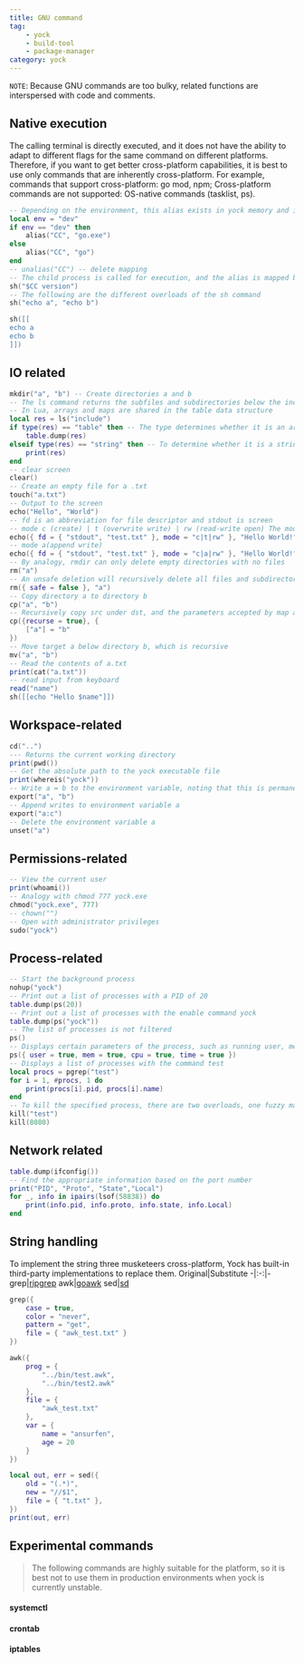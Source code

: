 ```yaml
---
title: GNU command
tag:
    - yock
    - build-tool
    - package-manager
category: yock
---
```


`NOTE`: Because GNU commands are too bulky, related functions are interspersed with code and comments.

## Native execution

The calling terminal is directly executed, and it does not have the ability to adapt to different flags for the same command on different platforms. Therefore, if you want to get better cross-platform capabilities, it is best to use only commands that are inherently cross-platform. For example, commands that support cross-platform: go mod, npm; Cross-platform commands are not supported: OS-native commands (tasklist, ps).

```lua
-- Depending on the environment, this alias exists in yock memory and is not executed directly in the terminal
local env = "dev"
if env == "dev" then
    alias("CC", "go.exe")
else
    alias("CC", "go")
end
-- unalias("CC") -- delete mapping
-- The child process is called for execution, and the alias is mapped before execution
sh("$CC version")
-- The following are the different overloads of the sh command
sh("echo a", "echo b")

sh([[
echo a
echo b
]])
```

## IO related

```lua
mkdir("a", "b") -- Create directories a and b
-- The ls command returns the subfiles and subdirectories below the include directory in the form of arrays
-- In Lua, arrays and maps are shared in the table data structure
local res = ls("include")
if type(res) == "table" then -- The type determines whether it is an array
    table.dump(res)
elseif type(res) == "string" then -- To determine whether it is a string, you can use awk, grep to extract the data instead of objectifying the operation data
    print(res)
end
-- clear screen
clear()
-- Create an empty file for a .txt
touch("a.txt")
-- Output to the screen
echo("Hello", "World")
-- fd is an abbreviation for file descriptor and stdout is screen
-- mode c (create) | t (overwrite write) | rw (read-write open) The mode in which the file is opened
echo({ fd = { "stdout", "test.txt" }, mode = "c|t|rw" }, "Hello World!")
-- mode a(append write)
echo({ fd = { "stdout", "test.txt" }, mode = "c|a|rw" }, "Hello World!")
-- By analogy, rmdir can only delete empty directories with no files
rm("a")
-- An unsafe deletion will recursively delete all files and subdirectories in directory a
rm({ safe = false }, "a")
-- Copy directory a to directory b
cp("a", "b")
-- Recursively copy src under dst, and the parameters accepted by map are source directory (src) -> destination directory (dst)
cp({recurse = true}, {
    ["a"] = "b"
})
-- Move target a below directory b, which is recursive
mv("a", "b")
-- Read the contents of a.txt
print(cat("a.txt"))
-- read input from keyboard
read("name")
sh([[echo "Hello $name"]])
```

## Workspace-related
```lua
cd("..")
--- Returns the current working directory
print(pwd())
-- Get the absolute path to the yock executable file
print(whereis("yock"))
-- Write a = b to the environment variable, noting that this is permanent
export("a", "b")
-- Append writes to environment variable a
export("a:c")
-- Delete the environment variable a
unset("a")
```

## Permissions-related
```lua
-- View the current user
print(whoami())
-- Analogy with chmod 777 yock.exe
chmod("yock.exe", 777)
-- chown("")
-- Open with administrator privileges
sudo("yock")
```

## Process-related
```lua
-- Start the background process
nohup("yock")
-- Print out a list of processes with a PID of 20
table.dump(ps(20))
-- Print out a list of processes with the enable command yock
table.dump(ps("yock"))
-- The list of processes is not filtered
ps()
-- Displays certain parameters of the process, such as running user, memory information, CPU information, startup time
ps({ user = true, mem = true, cpu = true, time = true })
-- Displays a list of processes with the command test
local procs = pgrep("test")
for i = 1, #procs, 1 do
    print(procs[i].pid, procs[i].name)
end
-- To kill the specified process, there are two overloads, one fuzzy match command and one PID
kill("test")
kill(8080)
```

## Network related
```lua
table.dump(ifconfig())
-- Find the appropriate information based on the port number
print("PID", "Proto", "State","Local")
for _, info in ipairs(lsof(58838)) do
    print(info.pid, info.proto, info.state, info.Local)
end
```

## String handling

To implement the string three musketeers cross-platform, Yock has built-in third-party implementations to replace them.
Original|Substitute
-|:-:|-
grep|[ripgrep](https://github.com/BurntSushi/ripgrep)
awk|[goawk](https://github.com/benhoyt/goawk)
sed|[sd](https://github.com/chmln/sd)

```lua
grep({
    case = true,
    color = "never",
    pattern = "get",
    file = { "awk_test.txt" }
})
```

```lua
awk({
    prog = {
        "../bin/test.awk",
        "../bin/test2.awk"
    },
    file = {
        "awk_test.txt"
    },
    var = {
        name = "ansurfen",
        age = 20
    }
})
```

```lua
local out, err = sed({
    old = "(.*)",
    new = "//$1",
    file = { "t.txt" },
})
print(out, err)
```

## Experimental commands
> The following commands are highly suitable for the platform, so it is best not to use them in production environments when yock is currently unstable.

#### systemctl

#### crontab

#### iptables